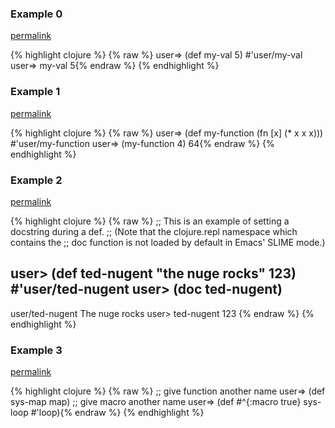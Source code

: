 ### Example 0
[permalink](#example-0)

{% highlight clojure %}
{% raw %}
user=> (def my-val 5)
#'user/my-val
user=> my-val
5{% endraw %}
{% endhighlight %}


### Example 1
[permalink](#example-1)

{% highlight clojure %}
{% raw %}
user=> (def my-function (fn [x] (* x x x)))
#'user/my-function
user=> (my-function 4)
64{% endraw %}
{% endhighlight %}


### Example 2
[permalink](#example-2)

{% highlight clojure %}
{% raw %}
;; This is an example of setting a docstring during a def.
;; (Note that the clojure.repl namespace which contains the
;;  doc function is not loaded by default in Emacs' SLIME mode.)

user> (def ted-nugent "the nuge rocks" 123)
#'user/ted-nugent
user> (doc ted-nugent)
-------------------------
user/ted-nugent
  The nuge rocks
user> ted-nugent
123
{% endraw %}
{% endhighlight %}


### Example 3
[permalink](#example-3)

{% highlight clojure %}
{% raw %}
;; give function another name
user=> (def sys-map map)
;; give macro another name
user=> (def #^{:macro true} sys-loop #'loop){% endraw %}
{% endhighlight %}


